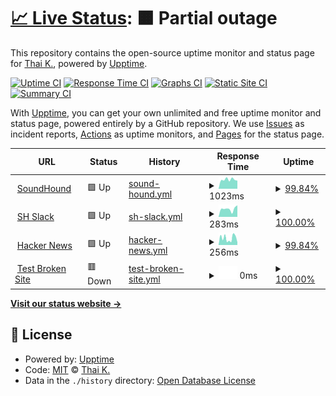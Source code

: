 # [📈 Live Status](https://thaaai.github.io/upptime): <!--live status--> **🟧 Partial outage**

This repository contains the open-source uptime monitor and status page for [Thai K.](https://thaaai.github.io/upptime), powered by [Upptime](https://github.com/upptime/upptime).

[![Uptime CI](https://github.com/thaaai/upptime/workflows/Uptime%20CI/badge.svg)](https://github.com/thaaai/upptime/actions?query=workflow%3A%22Uptime+CI%22)
[![Response Time CI](https://github.com/thaaai/upptime/workflows/Response%20Time%20CI/badge.svg)](https://github.com/thaaai/upptime/actions?query=workflow%3A%22Response+Time+CI%22)
[![Graphs CI](https://github.com/thaaai/upptime/workflows/Graphs%20CI/badge.svg)](https://github.com/thaaai/upptime/actions?query=workflow%3A%22Graphs+CI%22)
[![Static Site CI](https://github.com/thaaai/upptime/workflows/Static%20Site%20CI/badge.svg)](https://github.com/thaaai/upptime/actions?query=workflow%3A%22Static+Site+CI%22)
[![Summary CI](https://github.com/thaaai/upptime/workflows/Summary%20CI/badge.svg)](https://github.com/thaaai/upptime/actions?query=workflow%3A%22Summary+CI%22)

With [Upptime](https://upptime.js.org), you can get your own unlimited and free uptime monitor and status page, powered entirely by a GitHub repository. We use [Issues](https://github.com/thaaai/upptime/issues) as incident reports, [Actions](https://github.com/thaaai/upptime/actions) as uptime monitors, and [Pages](https://thaaai.github.io/upptime) for the status page.

<!--start: status pages-->
<!-- This summary is generated by Upptime (https://github.com/upptime/upptime) -->
<!-- Do not edit this manually, your changes will be overwritten -->
<!-- prettier-ignore -->
| URL | Status | History | Response Time | Uptime |
| --- | ------ | ------- | ------------- | ------ |
| <img alt="" src="https://icons.duckduckgo.com/ip3/www.soundhound.com.ico" height="13"> [SoundHound](https://www.soundhound.com) | 🟩 Up | [sound-hound.yml](https://github.com/thaaai/upptime/commits/HEAD/history/sound-hound.yml) | <details><summary><img alt="Response time graph" src="./graphs/sound-hound/response-time-week.png" height="20"> 1023ms</summary><br><a href="https://thaaai.github.io/upptime/history/sound-hound"><img alt="Response time 648" src="https://img.shields.io/endpoint?url=https%3A%2F%2Fraw.githubusercontent.com%2Fthaaai%2Fupptime%2FHEAD%2Fapi%2Fsound-hound%2Fresponse-time.json"></a><br><a href="https://thaaai.github.io/upptime/history/sound-hound"><img alt="24-hour response time 727" src="https://img.shields.io/endpoint?url=https%3A%2F%2Fraw.githubusercontent.com%2Fthaaai%2Fupptime%2FHEAD%2Fapi%2Fsound-hound%2Fresponse-time-day.json"></a><br><a href="https://thaaai.github.io/upptime/history/sound-hound"><img alt="7-day response time 1023" src="https://img.shields.io/endpoint?url=https%3A%2F%2Fraw.githubusercontent.com%2Fthaaai%2Fupptime%2FHEAD%2Fapi%2Fsound-hound%2Fresponse-time-week.json"></a><br><a href="https://thaaai.github.io/upptime/history/sound-hound"><img alt="30-day response time 1318" src="https://img.shields.io/endpoint?url=https%3A%2F%2Fraw.githubusercontent.com%2Fthaaai%2Fupptime%2FHEAD%2Fapi%2Fsound-hound%2Fresponse-time-month.json"></a><br><a href="https://thaaai.github.io/upptime/history/sound-hound"><img alt="1-year response time 648" src="https://img.shields.io/endpoint?url=https%3A%2F%2Fraw.githubusercontent.com%2Fthaaai%2Fupptime%2FHEAD%2Fapi%2Fsound-hound%2Fresponse-time-year.json"></a></details> | <details><summary><a href="https://thaaai.github.io/upptime/history/sound-hound">99.84%</a></summary><a href="https://thaaai.github.io/upptime/history/sound-hound"><img alt="All-time uptime 99.88%" src="https://img.shields.io/endpoint?url=https%3A%2F%2Fraw.githubusercontent.com%2Fthaaai%2Fupptime%2FHEAD%2Fapi%2Fsound-hound%2Fuptime.json"></a><br><a href="https://thaaai.github.io/upptime/history/sound-hound"><img alt="24-hour uptime 98.89%" src="https://img.shields.io/endpoint?url=https%3A%2F%2Fraw.githubusercontent.com%2Fthaaai%2Fupptime%2FHEAD%2Fapi%2Fsound-hound%2Fuptime-day.json"></a><br><a href="https://thaaai.github.io/upptime/history/sound-hound"><img alt="7-day uptime 99.84%" src="https://img.shields.io/endpoint?url=https%3A%2F%2Fraw.githubusercontent.com%2Fthaaai%2Fupptime%2FHEAD%2Fapi%2Fsound-hound%2Fuptime-week.json"></a><br><a href="https://thaaai.github.io/upptime/history/sound-hound"><img alt="30-day uptime 99.88%" src="https://img.shields.io/endpoint?url=https%3A%2F%2Fraw.githubusercontent.com%2Fthaaai%2Fupptime%2FHEAD%2Fapi%2Fsound-hound%2Fuptime-month.json"></a><br><a href="https://thaaai.github.io/upptime/history/sound-hound"><img alt="1-year uptime 99.88%" src="https://img.shields.io/endpoint?url=https%3A%2F%2Fraw.githubusercontent.com%2Fthaaai%2Fupptime%2FHEAD%2Fapi%2Fsound-hound%2Fuptime-year.json"></a></details>
| <img alt="" src="https://icons.duckduckgo.com/ip3/soundhound.slack.com.ico" height="13"> [SH Slack](https://soundhound.slack.com) | 🟩 Up | [sh-slack.yml](https://github.com/thaaai/upptime/commits/HEAD/history/sh-slack.yml) | <details><summary><img alt="Response time graph" src="./graphs/sh-slack/response-time-week.png" height="20"> 283ms</summary><br><a href="https://thaaai.github.io/upptime/history/sh-slack"><img alt="Response time 287" src="https://img.shields.io/endpoint?url=https%3A%2F%2Fraw.githubusercontent.com%2Fthaaai%2Fupptime%2FHEAD%2Fapi%2Fsh-slack%2Fresponse-time.json"></a><br><a href="https://thaaai.github.io/upptime/history/sh-slack"><img alt="24-hour response time 412" src="https://img.shields.io/endpoint?url=https%3A%2F%2Fraw.githubusercontent.com%2Fthaaai%2Fupptime%2FHEAD%2Fapi%2Fsh-slack%2Fresponse-time-day.json"></a><br><a href="https://thaaai.github.io/upptime/history/sh-slack"><img alt="7-day response time 283" src="https://img.shields.io/endpoint?url=https%3A%2F%2Fraw.githubusercontent.com%2Fthaaai%2Fupptime%2FHEAD%2Fapi%2Fsh-slack%2Fresponse-time-week.json"></a><br><a href="https://thaaai.github.io/upptime/history/sh-slack"><img alt="30-day response time 307" src="https://img.shields.io/endpoint?url=https%3A%2F%2Fraw.githubusercontent.com%2Fthaaai%2Fupptime%2FHEAD%2Fapi%2Fsh-slack%2Fresponse-time-month.json"></a><br><a href="https://thaaai.github.io/upptime/history/sh-slack"><img alt="1-year response time 287" src="https://img.shields.io/endpoint?url=https%3A%2F%2Fraw.githubusercontent.com%2Fthaaai%2Fupptime%2FHEAD%2Fapi%2Fsh-slack%2Fresponse-time-year.json"></a></details> | <details><summary><a href="https://thaaai.github.io/upptime/history/sh-slack">100.00%</a></summary><a href="https://thaaai.github.io/upptime/history/sh-slack"><img alt="All-time uptime 100.00%" src="https://img.shields.io/endpoint?url=https%3A%2F%2Fraw.githubusercontent.com%2Fthaaai%2Fupptime%2FHEAD%2Fapi%2Fsh-slack%2Fuptime.json"></a><br><a href="https://thaaai.github.io/upptime/history/sh-slack"><img alt="24-hour uptime 100.00%" src="https://img.shields.io/endpoint?url=https%3A%2F%2Fraw.githubusercontent.com%2Fthaaai%2Fupptime%2FHEAD%2Fapi%2Fsh-slack%2Fuptime-day.json"></a><br><a href="https://thaaai.github.io/upptime/history/sh-slack"><img alt="7-day uptime 100.00%" src="https://img.shields.io/endpoint?url=https%3A%2F%2Fraw.githubusercontent.com%2Fthaaai%2Fupptime%2FHEAD%2Fapi%2Fsh-slack%2Fuptime-week.json"></a><br><a href="https://thaaai.github.io/upptime/history/sh-slack"><img alt="30-day uptime 100.00%" src="https://img.shields.io/endpoint?url=https%3A%2F%2Fraw.githubusercontent.com%2Fthaaai%2Fupptime%2FHEAD%2Fapi%2Fsh-slack%2Fuptime-month.json"></a><br><a href="https://thaaai.github.io/upptime/history/sh-slack"><img alt="1-year uptime 100.00%" src="https://img.shields.io/endpoint?url=https%3A%2F%2Fraw.githubusercontent.com%2Fthaaai%2Fupptime%2FHEAD%2Fapi%2Fsh-slack%2Fuptime-year.json"></a></details>
| <img alt="" src="https://icons.duckduckgo.com/ip3/news.ycombinator.com.ico" height="13"> [Hacker News](https://news.ycombinator.com) | 🟩 Up | [hacker-news.yml](https://github.com/thaaai/upptime/commits/HEAD/history/hacker-news.yml) | <details><summary><img alt="Response time graph" src="./graphs/hacker-news/response-time-week.png" height="20"> 256ms</summary><br><a href="https://thaaai.github.io/upptime/history/hacker-news"><img alt="Response time 292" src="https://img.shields.io/endpoint?url=https%3A%2F%2Fraw.githubusercontent.com%2Fthaaai%2Fupptime%2FHEAD%2Fapi%2Fhacker-news%2Fresponse-time.json"></a><br><a href="https://thaaai.github.io/upptime/history/hacker-news"><img alt="24-hour response time 99" src="https://img.shields.io/endpoint?url=https%3A%2F%2Fraw.githubusercontent.com%2Fthaaai%2Fupptime%2FHEAD%2Fapi%2Fhacker-news%2Fresponse-time-day.json"></a><br><a href="https://thaaai.github.io/upptime/history/hacker-news"><img alt="7-day response time 256" src="https://img.shields.io/endpoint?url=https%3A%2F%2Fraw.githubusercontent.com%2Fthaaai%2Fupptime%2FHEAD%2Fapi%2Fhacker-news%2Fresponse-time-week.json"></a><br><a href="https://thaaai.github.io/upptime/history/hacker-news"><img alt="30-day response time 284" src="https://img.shields.io/endpoint?url=https%3A%2F%2Fraw.githubusercontent.com%2Fthaaai%2Fupptime%2FHEAD%2Fapi%2Fhacker-news%2Fresponse-time-month.json"></a><br><a href="https://thaaai.github.io/upptime/history/hacker-news"><img alt="1-year response time 292" src="https://img.shields.io/endpoint?url=https%3A%2F%2Fraw.githubusercontent.com%2Fthaaai%2Fupptime%2FHEAD%2Fapi%2Fhacker-news%2Fresponse-time-year.json"></a></details> | <details><summary><a href="https://thaaai.github.io/upptime/history/hacker-news">99.84%</a></summary><a href="https://thaaai.github.io/upptime/history/hacker-news"><img alt="All-time uptime 99.95%" src="https://img.shields.io/endpoint?url=https%3A%2F%2Fraw.githubusercontent.com%2Fthaaai%2Fupptime%2FHEAD%2Fapi%2Fhacker-news%2Fuptime.json"></a><br><a href="https://thaaai.github.io/upptime/history/hacker-news"><img alt="24-hour uptime 100.00%" src="https://img.shields.io/endpoint?url=https%3A%2F%2Fraw.githubusercontent.com%2Fthaaai%2Fupptime%2FHEAD%2Fapi%2Fhacker-news%2Fuptime-day.json"></a><br><a href="https://thaaai.github.io/upptime/history/hacker-news"><img alt="7-day uptime 99.84%" src="https://img.shields.io/endpoint?url=https%3A%2F%2Fraw.githubusercontent.com%2Fthaaai%2Fupptime%2FHEAD%2Fapi%2Fhacker-news%2Fuptime-week.json"></a><br><a href="https://thaaai.github.io/upptime/history/hacker-news"><img alt="30-day uptime 99.96%" src="https://img.shields.io/endpoint?url=https%3A%2F%2Fraw.githubusercontent.com%2Fthaaai%2Fupptime%2FHEAD%2Fapi%2Fhacker-news%2Fuptime-month.json"></a><br><a href="https://thaaai.github.io/upptime/history/hacker-news"><img alt="1-year uptime 99.88%" src="https://img.shields.io/endpoint?url=https%3A%2F%2Fraw.githubusercontent.com%2Fthaaai%2Fupptime%2FHEAD%2Fapi%2Fhacker-news%2Fuptime-year.json"></a></details>
| <img alt="" src="https://icons.duckduckgo.com/ip3/thissitedoesnotexist.koj.co.ico" height="13"> [Test Broken Site](https://thissitedoesnotexist.koj.co) | 🟥 Down | [test-broken-site.yml](https://github.com/thaaai/upptime/commits/HEAD/history/test-broken-site.yml) | <details><summary><img alt="Response time graph" src="./graphs/test-broken-site/response-time-week.png" height="20"> 0ms</summary><br><a href="https://thaaai.github.io/upptime/history/test-broken-site"><img alt="Response time 0" src="https://img.shields.io/endpoint?url=https%3A%2F%2Fraw.githubusercontent.com%2Fthaaai%2Fupptime%2FHEAD%2Fapi%2Ftest-broken-site%2Fresponse-time.json"></a><br><a href="https://thaaai.github.io/upptime/history/test-broken-site"><img alt="24-hour response time 0" src="https://img.shields.io/endpoint?url=https%3A%2F%2Fraw.githubusercontent.com%2Fthaaai%2Fupptime%2FHEAD%2Fapi%2Ftest-broken-site%2Fresponse-time-day.json"></a><br><a href="https://thaaai.github.io/upptime/history/test-broken-site"><img alt="7-day response time 0" src="https://img.shields.io/endpoint?url=https%3A%2F%2Fraw.githubusercontent.com%2Fthaaai%2Fupptime%2FHEAD%2Fapi%2Ftest-broken-site%2Fresponse-time-week.json"></a><br><a href="https://thaaai.github.io/upptime/history/test-broken-site"><img alt="30-day response time 0" src="https://img.shields.io/endpoint?url=https%3A%2F%2Fraw.githubusercontent.com%2Fthaaai%2Fupptime%2FHEAD%2Fapi%2Ftest-broken-site%2Fresponse-time-month.json"></a><br><a href="https://thaaai.github.io/upptime/history/test-broken-site"><img alt="1-year response time 0" src="https://img.shields.io/endpoint?url=https%3A%2F%2Fraw.githubusercontent.com%2Fthaaai%2Fupptime%2FHEAD%2Fapi%2Ftest-broken-site%2Fresponse-time-year.json"></a></details> | <details><summary><a href="https://thaaai.github.io/upptime/history/test-broken-site">100.00%</a></summary><a href="https://thaaai.github.io/upptime/history/test-broken-site"><img alt="All-time uptime 100.00%" src="https://img.shields.io/endpoint?url=https%3A%2F%2Fraw.githubusercontent.com%2Fthaaai%2Fupptime%2FHEAD%2Fapi%2Ftest-broken-site%2Fuptime.json"></a><br><a href="https://thaaai.github.io/upptime/history/test-broken-site"><img alt="24-hour uptime 100.00%" src="https://img.shields.io/endpoint?url=https%3A%2F%2Fraw.githubusercontent.com%2Fthaaai%2Fupptime%2FHEAD%2Fapi%2Ftest-broken-site%2Fuptime-day.json"></a><br><a href="https://thaaai.github.io/upptime/history/test-broken-site"><img alt="7-day uptime 100.00%" src="https://img.shields.io/endpoint?url=https%3A%2F%2Fraw.githubusercontent.com%2Fthaaai%2Fupptime%2FHEAD%2Fapi%2Ftest-broken-site%2Fuptime-week.json"></a><br><a href="https://thaaai.github.io/upptime/history/test-broken-site"><img alt="30-day uptime 100.00%" src="https://img.shields.io/endpoint?url=https%3A%2F%2Fraw.githubusercontent.com%2Fthaaai%2Fupptime%2FHEAD%2Fapi%2Ftest-broken-site%2Fuptime-month.json"></a><br><a href="https://thaaai.github.io/upptime/history/test-broken-site"><img alt="1-year uptime 100.00%" src="https://img.shields.io/endpoint?url=https%3A%2F%2Fraw.githubusercontent.com%2Fthaaai%2Fupptime%2FHEAD%2Fapi%2Ftest-broken-site%2Fuptime-year.json"></a></details>

<!--end: status pages-->

[**Visit our status website →**](https://thaaai.github.io/upptime)

## 📄 License

- Powered by: [Upptime](https://github.com/upptime/upptime)
- Code: [MIT](./LICENSE) © [Thai K.](https://thaaai.github.io/upptime)
- Data in the `./history` directory: [Open Database License](https://opendatacommons.org/licenses/odbl/1-0/)
